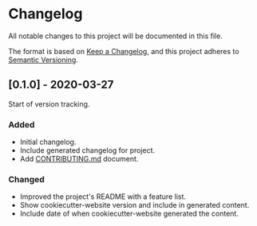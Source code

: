 # Changelog

All notable changes to this project will be documented in this file.

The format is based on [Keep a Changelog](https://keepachangelog.com/en/1.0.0/),
and this project adheres to [Semantic Versioning](https://semver.org/spec/v2.0.0.html).

<!--
Not every commit is added to this list, but many items listed are taken from the
git commit messages (`git shortlog 0.1.0..origin/develop`).

Types of changes

- **Added** for new features.
- **Changed** for changes in existing functionality.
- **Deprecated** for soon-to-be removed features.
- **Removed** for now removed features.
- **Fixed** for any bug fixes.
- **Security** in case of vulnerabilities.
-->

<!--
## [Unreleased] - ...
-->

## [0.1.0] - 2020-03-27

Start of version tracking.

### Added

- Initial changelog.
- Include generated changelog for project.
- Add [CONTRIBUTING.md](CONTRIBUTING.md) document.

### Changed

- Improved the project's README with a feature list.
- Show cookiecutter-website version and include in generated content.
- Include date of when cookiecutter-website generated the content.
